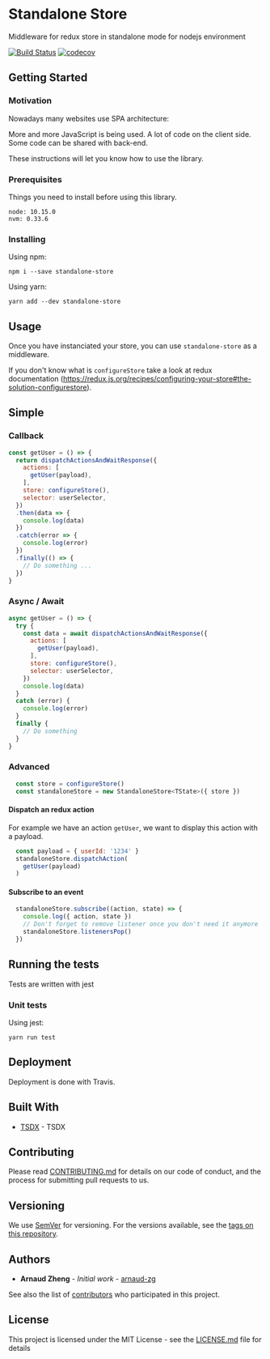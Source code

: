 # Standalone Store

Middleware for redux store in standalone mode for nodejs environment

[![Build Status](https://travis-ci.org/arnaud-zg/standalone-store.svg?branch=develop)](https://travis-ci.org/arnaud-zg/standalone-store)
[![codecov](https://codecov.io/gh/arnaud-zg/standalone-store/branch/develop/graph/badge.svg)](https://codecov.io/gh/arnaud-zg/standalone-store)

## Getting Started

### Motivation

Nowadays many websites use SPA architecture:

More and more JavaScript is being used.
A lot of code on the client side.
Some code can be shared with back-end.

These instructions will let you know how to use the library.

### Prerequisites

Things you need to install before using this library.

```
node: 10.15.0
nvm: 0.33.6
```

### Installing

Using npm:

```shell
npm i --save standalone-store
```

Using yarn:

```shell
yarn add --dev standalone-store
```

## Usage

Once you have instanciated your store, you can use `standalone-store` as a middleware.

If you don't know what is `configureStore` take a look at redux documentation (https://redux.js.org/recipes/configuring-your-store#the-solution-configurestore).

## Simple

### Callback

```js
const getUser = () => {
  return dispatchActionsAndWaitResponse({
    actions: [
      getUser(payload),
    ],
    store: configureStore(),
    selector: userSelector,
  })
  .then(data => {
    console.log(data)
  })
  .catch(error => {
    console.log(error)
  })
  .finally(() => {
    // Do something ...
  })
}
```

### Async / Await

```js
async getUser = () => {
  try {
    const data = await dispatchActionsAndWaitResponse({
      actions: [
        getUser(payload),
      ],
      store: configureStore(),
      selector: userSelector,
    })
    console.log(data)
  }
  catch (error) {
    console.log(error)
  }
  finally {
    // Do something
  }
}
```

### Advanced

```js
  const store = configureStore()
  const standaloneStore = new StandaloneStore<TState>({ store })
```

#### Dispatch an redux action

For example we have an action `getUser`, we want to display this action with a payload.

```js
  const payload = { userId: '1234' }
  standaloneStore.dispatchAction(
    getUser(payload)
  )
```

#### Subscribe to an event

```js
  standaloneStore.subscribe((action, state) => {
    console.log({ action, state })
    // Don't forget to remove listener once you don't need it anymore
    standaloneStore.listenersPop()
  })
```

## Running the tests

Tests are written with jest

### Unit tests

Using jest:

```shell
yarn run test
```

## Deployment

Deployment is done with Travis.

## Built With

* [TSDX](https://github.com/palmerhq/tsdx) - TSDX

## Contributing

Please read [CONTRIBUTING.md](https://gist.github.com/PurpleBooth/b24679402957c63ec426) for details on our code of conduct, and the process for submitting pull requests to us.

## Versioning

We use [SemVer](http://semver.org/) for versioning. For the versions available, see the [tags on this repository](https://github.com/arnaud-zg/standalone-store/tags).

## Authors

* **Arnaud Zheng** - *Initial work* - [arnaud-zg](https://github.com/arnaud-zg)

See also the list of [contributors](https://github.com/arnaud-zg/standalone-store/graphs/contributors) who participated in this project.

## License

This project is licensed under the MIT License - see the [LICENSE.md](LICENSE.md) file for details
